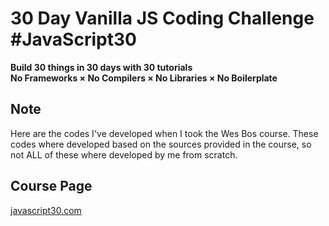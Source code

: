 # 30 Day Vanilla JS Coding Challenge \#JavaScript30

**Build 30 things in 30 days with 30 tutorials  
No Frameworks × No Compilers × No Libraries × No Boilerplate**

## Note

Here are the codes I've developed when I took the Wes Bos course. These codes where developed based on the sources provided in the course, so not ALL of these where developed by me from scratch.

## Course Page

[javascript30.com](https://javascript30.com)
